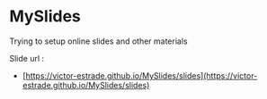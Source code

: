 # MySlides
Trying to setup online slides and other materials

Slide url :
- [https://victor-estrade.github.io/MySlides/slides](https://victor-estrade.github.io/MySlides/slides)